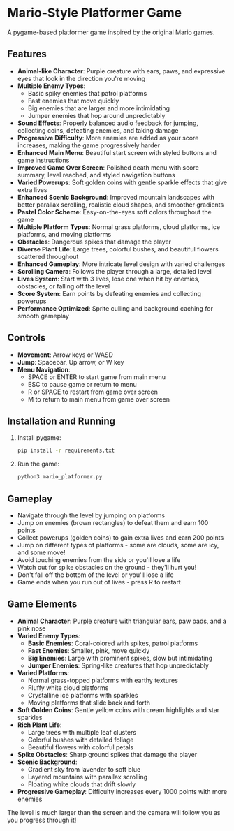 # Mario-Style Platformer Game

A pygame-based platformer game inspired by the original Mario games.

## Features

- **Animal-like Character**: Purple creature with ears, paws, and expressive eyes that look in the direction you're moving
- **Multiple Enemy Types**: 
  - Basic spiky enemies that patrol platforms
  - Fast enemies that move quickly
  - Big enemies that are larger and more intimidating
  - Jumper enemies that hop around unpredictably
- **Sound Effects**: Properly balanced audio feedback for jumping, collecting coins, defeating enemies, and taking damage
- **Progressive Difficulty**: More enemies are added as your score increases, making the game progressively harder
- **Enhanced Main Menu**: Beautiful start screen with styled buttons and game instructions
- **Improved Game Over Screen**: Polished death menu with score summary, level reached, and styled navigation buttons
- **Varied Powerups**: Soft golden coins with gentle sparkle effects that give extra lives
- **Enhanced Scenic Background**: Improved mountain landscapes with better parallax scrolling, realistic cloud shapes, and smoother gradients
- **Pastel Color Scheme**: Easy-on-the-eyes soft colors throughout the game
- **Multiple Platform Types**: Normal grass platforms, cloud platforms, ice platforms, and moving platforms
- **Obstacles**: Dangerous spikes that damage the player
- **Diverse Plant Life**: Large trees, colorful bushes, and beautiful flowers scattered throughout
- **Enhanced Gameplay**: More intricate level design with varied challenges
- **Scrolling Camera**: Follows the player through a large, detailed level
- **Lives System**: Start with 3 lives, lose one when hit by enemies, obstacles, or falling off the level
- **Score System**: Earn points by defeating enemies and collecting powerups
- **Performance Optimized**: Sprite culling and background caching for smooth gameplay

## Controls

- **Movement**: Arrow keys or WASD
- **Jump**: Spacebar, Up arrow, or W key
- **Menu Navigation**: 
  - SPACE or ENTER to start game from main menu
  - ESC to pause game or return to menu
  - R or SPACE to restart from game over screen
  - M to return to main menu from game over screen

## Installation and Running

1. Install pygame:
   ```bash
   pip install -r requirements.txt
   ```

2. Run the game:
   ```bash
   python3 mario_platformer.py
   ```

## Gameplay

- Navigate through the level by jumping on platforms
- Jump on enemies (brown rectangles) to defeat them and earn 100 points
- Collect powerups (golden coins) to gain extra lives and earn 200 points
- Jump on different types of platforms - some are clouds, some are icy, and some move!
- Avoid touching enemies from the side or you'll lose a life
- Watch out for spike obstacles on the ground - they'll hurt you!
- Don't fall off the bottom of the level or you'll lose a life
- Game ends when you run out of lives - press R to restart

## Game Elements

- **Animal Character**: Purple creature with triangular ears, paw pads, and a pink nose
- **Varied Enemy Types**:
  - **Basic Enemies**: Coral-colored with spikes, patrol platforms
  - **Fast Enemies**: Smaller, pink, move quickly
  - **Big Enemies**: Large with prominent spikes, slow but intimidating
  - **Jumper Enemies**: Spring-like creatures that hop unpredictably
- **Varied Platforms**: 
  - Normal grass-topped platforms with earthy textures
  - Fluffy white cloud platforms
  - Crystalline ice platforms with sparkles
  - Moving platforms that slide back and forth
- **Soft Golden Coins**: Gentle yellow coins with cream highlights and star sparkles
- **Rich Plant Life**: 
  - Large trees with multiple leaf clusters
  - Colorful bushes with detailed foliage
  - Beautiful flowers with colorful petals
- **Spike Obstacles**: Sharp ground spikes that damage the player
- **Scenic Background**: 
  - Gradient sky from lavender to soft blue
  - Layered mountains with parallax scrolling
  - Floating white clouds that drift slowly
- **Progressive Gameplay**: Difficulty increases every 1000 points with more enemies

The level is much larger than the screen and the camera will follow you as you progress through it!
